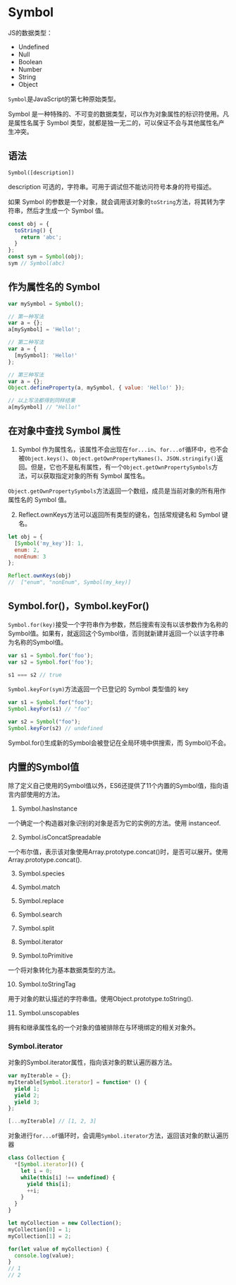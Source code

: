 # Symbol



JS的数据类型：

- Undefined
- Null
- Boolean
- Number 
- String
- Object

`Symbol`是JavaScript的第七种原始类型。

Symbol 是一种特殊的、不可变的数据类型，可以作为对象属性的标识符使用。凡是属性名属于 Symbol 类型，就都是独一无二的，可以保证不会与其他属性名产生冲突。

## 语法
`Symbol([description])`

description 
可选的，字符串。可用于调试但不能访问符号本身的符号描述。

如果 Symbol 的参数是一个对象，就会调用该对象的`toString`方法，将其转为字符串，然后才生成一个 Symbol 值。

```javascript
const obj = {
  toString() {
    return 'abc';
  }
};
const sym = Symbol(obj);
sym // Symbol(abc)
```


## 作为属性名的 Symbol


```javascript
var mySymbol = Symbol();

// 第一种写法
var a = {};
a[mySymbol] = 'Hello!';

// 第二种写法
var a = {
  [mySymbol]: 'Hello!'
};

// 第三种写法
var a = {};
Object.defineProperty(a, mySymbol, { value: 'Hello!' });

// 以上写法都得到同样结果
a[mySymbol] // "Hello!"
```

## 在对象中查找 Symbol 属性

1. Symbol 作为属性名，该属性不会出现在`for...in`、`for...of`循环中，也不会被`Object.keys()`、`Object.getOwnPropertyNames()`、`JSON.stringify()`返回。但是，它也不是私有属性，有一个`Object.getOwnPropertySymbols`方法，可以获取指定对象的所有 Symbol 属性名。

`Object.getOwnPropertySymbols`方法返回一个数组，成员是当前对象的所有用作属性名的 Symbol 值。



2. Reflect.ownKeys方法可以返回所有类型的键名，包括常规键名和 Symbol 键名。

```javascript
let obj = {
  [Symbol('my_key')]: 1,
  enum: 2,
  nonEnum: 3
};

Reflect.ownKeys(obj)
//  ["enum", "nonEnum", Symbol(my_key)]
```

## Symbol.for()，Symbol.keyFor()


`Symbol.for(key)`接受一个字符串作为参数，然后搜索有没有以该参数作为名称的Symbol值。如果有，就返回这个Symbol值，否则就新建并返回一个以该字符串为名称的Symbol值。

```javascript
var s1 = Symbol.for('foo');
var s2 = Symbol.for('foo');

s1 === s2 // true
```


`Symbol.keyFor(sym)`方法返回一个已登记的 Symbol 类型值的 key

```javascript
var s1 = Symbol.for("foo");
Symbol.keyFor(s1) // "foo"

var s2 = Symbol("foo");
Symbol.keyFor(s2) // undefined
```

Symbol.for()生成新的Symbol会被登记在全局环境中供搜索，而 Symbol()不会。


## 内置的Symbol值


除了定义自己使用的Symbol值以外，ES6还提供了11个内置的Symbol值，指向语言内部使用的方法。

1. Symbol.hasInstance 

一个确定一个构造器对象识别的对象是否为它的实例的方法。使用 instanceof.

2. Symbol.isConcatSpreadable

一个布尔值，表示该对象使用Array.prototype.concat()时，是否可以展开。使用Array.prototype.concat().

3. Symbol.species 
	
4. Symbol.match

5. Symbol.replace

6. Symbol.search

7. Symbol.split

8. Symbol.iterator

9. Symbol.toPrimitive

一个将对象转化为基本数据类型的方法。

10. Symbol.toStringTag

用于对象的默认描述的字符串值。使用Object.prototype.toString().

11. Symbol.unscopables

拥有和继承属性名的一个对象的值被排除在与环境绑定的相关对象外。



### Symbol.iterator 

对象的Symbol.iterator属性，指向该对象的默认遍历器方法。

```javascript
var myIterable = {};
myIterable[Symbol.iterator] = function* () {
  yield 1;
  yield 2;
  yield 3;
};

[...myIterable] // [1, 2, 3]
```

对象进行`for...of`循环时，会调用`Symbol.iterator`方法，返回该对象的默认遍历器

```javascript
class Collection {
  *[Symbol.iterator]() {
    let i = 0;
    while(this[i] !== undefined) {
      yield this[i];
      ++i;
    }
  }
}

let myCollection = new Collection();
myCollection[0] = 1;
myCollection[1] = 2;

for(let value of myCollection) {
  console.log(value);
}
// 1
// 2
```